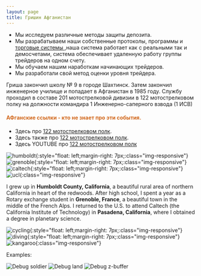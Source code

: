 ```yaml
---
layout: page
title: Гришин Афганистан
---
```


- Мы исследуем различные методы защиты депозита.
- Мы разрабатываем наши собственные протоколы, программы и [торговые системы ](https://alfrxbot.github.io/systems),наша система работает как с реальными так и демосчетами, система обеспечивает удаленную работу группы трейдеров на одном счету.
- Мы обучаем нашим наработкам начинающих трейдеров.  
- Мы разработали свой метод оценки уровня трейдера.

Гриша закончил школу № 9 в городе Шахтинск. Затем закончил инженерное училище и попадает в Афганистан в 1985 году. Службу проходил в составе 201 мотострелковой дивизии в 122 мотострелковом полку на должности командира 1 Инженерно-саперного взвода (1 ИСВ)

#### <span style="color:chocolate">АФганские ссылки - кто не знает про эти события.</span>

- Здесь  про [122 мотострелковом полк](https://www.bmpvsu.ru/122_msp.php).
- Здесь также про [122 мотострелковом полк](http://kunduz.ru/istoriya_podrazdeleniya43).
- Здесь YOUTUBE про [122 мотострелковом полк](https://www.youtube.com/watch?v=prVFn9JpbP8)

![humboldt](/assets/photo_GR/grisha-afgan/image1.png){:style="float: left;margin-right: 7px;:class="img-responsive"}
![grenoble](/assets/photo_GR/grisha-afgan/image6.png){:style="float: left;margin-right: 7px;:class="img-responsive"}
![caltech](/assets/photo_GR/grisha-afgan/image3.png){:style="float: left;margin-right: 7px;:class="img-responsive"}
![ucl](/assets/photo_GR/grisha-afgan/image4.png){:class="img-responsive"}

I grew up in **Humboldt County, California**, a beautiful rural area of northern California in heart of the redwoods. After high school, I spent a year as a Rotary exchange student in **Grenoble, France**, a beautiful town in the middle of the French Alps. I returned to the U.S. to attend Caltech (the California Institute of Technology) in **Pasadena, California**, where I obtained a degree in planetary science. 

![cycling](/assets/photo_GR/grisha-afgan/image5.png){:style="float: left;margin-right: 7px;:class="img-responsive"}
![diving](/assets/photo_GR/grisha-afgan/image8.png){:style="float: left;margin-right: 7px;:class="img-responsive"}
![kangaroo](/assets/photo_GR/grisha-afgan/image7.png){:class="img-responsive"}

Examples:

<img src="/assets/photo_GR/grisha-afgan/image1.png" style="max-width: 49%" alt="Debug soldier">
<img src="/assets/photo_GR/grisha-afgan/image3.png" style="max-width: 49%" alt="Debug land">
<img src="/assets/photo_GR/grisha-afgan/image4.png" style="max-width: 49%" alt="Debug z-buffer">
